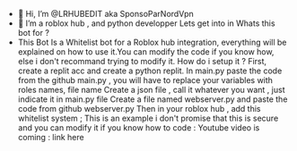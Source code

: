 - 👋 Hi, I’m @LRHUBEDIT aka SponsoParNordVpn 
- 👀 I’m a roblox hub , and python developper
Lets get into in
Whats this bot for ?
- This Bot Is a Whitelist bot for a Roblox hub integration, everything will be explained on how to use it.You can modify the code if you know how, else i don't recommand trying to modify it.
How do i setup it ?
First, create a replit acc and create a python replit.
In main.py paste the code from the github main.py , you will have to replace your variables with roles names, file name
Create a json file , call it whatever you want , just indicate it in main.py file
Create a file named webserver.py and paste the code from github webserver.py
Then in your roblox hub , add this whitelist system ; This is an example i don't promise that this is secure and you can modify it if you know how to code :
Youtube video is coming :
link here
<!---
LRHUBEDIT/LRHUBEDIT is a ✨ special ✨ repository because its `README.md` (this file) appears on your GitHub profile.
You can click the Preview link to take a look at your changes.
--->
